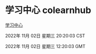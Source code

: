 # 学习中心 colearnhub
[学习中心](http://:56308/colearnhub/)

2022年 11月 02日 星期三 20:20:03 CST

2022年 11月 02日 星期三 12:20:03 GMT
